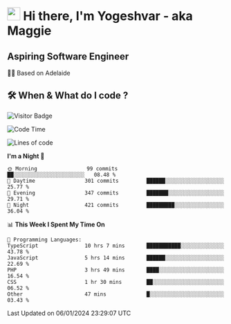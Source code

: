 <h1><img src="https://emojis.slackmojis.com/emojis/images/1531849430/4246/blob-sunglasses.gif?1531849430" width="30"/> Hi there, I'm Yogeshvar - aka Maggie</h1>

## Aspiring Software Engineer
🏂🏻  Based on Adelaide 

## 🛠 When & What do I code ?  

![Visitor Badge](https://visitor-badge.feriirawann.repl.co?username=yogeshvar&repo=yogeshvar&label=Visitors&style=plastic&color=%23457BFF&contentType=svg)

<!--START_SECTION:waka-->
![Code Time](http://img.shields.io/badge/Code%20Time-2%2C510%20hrs%2039%20mins-blue)

![Lines of code](https://img.shields.io/badge/From%20Hello%20World%20I%27ve%20Written-4.0%20million%20lines%20of%20code-blue)

**I'm a Night 🦉** 

```text
🌞 Morning                99 commits          ██░░░░░░░░░░░░░░░░░░░░░░░   08.48 % 
🌆 Daytime                301 commits         ██████░░░░░░░░░░░░░░░░░░░   25.77 % 
🌃 Evening                347 commits         ███████░░░░░░░░░░░░░░░░░░   29.71 % 
🌙 Night                  421 commits         █████████░░░░░░░░░░░░░░░░   36.04 % 
```


📊 **This Week I Spent My Time On** 

```text
💬 Programming Languages: 
TypeScript               10 hrs 7 mins       ███████████░░░░░░░░░░░░░░   43.78 % 
JavaScript               5 hrs 14 mins       ██████░░░░░░░░░░░░░░░░░░░   22.69 % 
PHP                      3 hrs 49 mins       ████░░░░░░░░░░░░░░░░░░░░░   16.54 % 
CSS                      1 hr 30 mins        ██░░░░░░░░░░░░░░░░░░░░░░░   06.52 % 
Other                    47 mins             █░░░░░░░░░░░░░░░░░░░░░░░░   03.43 % 
```


 Last Updated on 06/01/2024 23:29:07 UTC
<!--END_SECTION:waka-->
